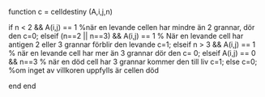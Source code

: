 function c = celldestiny (A,i,j,n)

if n < 2 && A(i,j) == 1 %när en levande cellen har mindre än 2 grannar, dör den
    c=0;
elseif (n==2 || n==3) && A(i,j) == 1 % När en levande cell har antigen 2 eller 3 grannar förblir den levande
    c=1;
elseif n > 3 && A(i,j) == 1 % när en levande cell har mer än 3 grannar dör den
    c= 0;
elseif A(i,j) == 0 && n==3 % när en död cell har 3 grannar kommer den till liv
    c=1;
else
    c=0; %om inget av villkoren uppfylls är cellen död
    
end 
end
